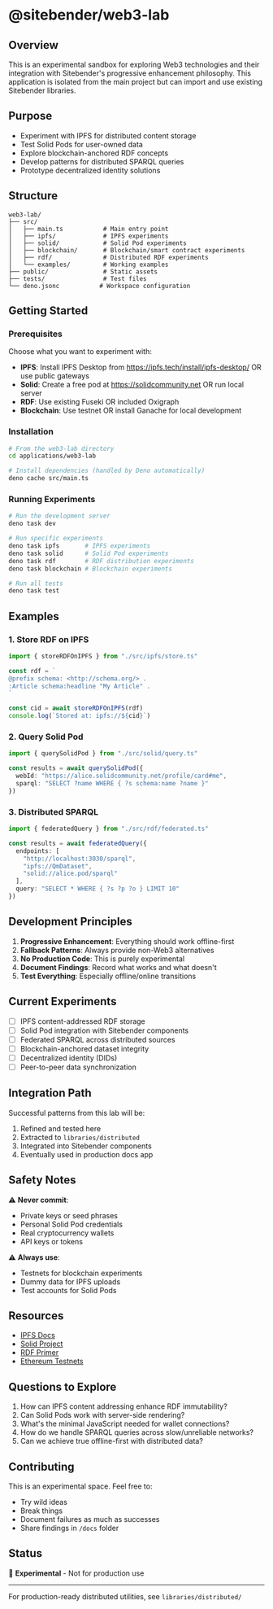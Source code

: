 # @sitebender/web3-lab

## Overview

This is an experimental sandbox for exploring Web3 technologies and their integration with Sitebender's progressive enhancement philosophy. This application is isolated from the main project but can import and use existing Sitebender libraries.

## Purpose

- Experiment with IPFS for distributed content storage
- Test Solid Pods for user-owned data
- Explore blockchain-anchored RDF concepts
- Develop patterns for distributed SPARQL queries
- Prototype decentralized identity solutions

## Structure

```
web3-lab/
├── src/
│   ├── main.ts           # Main entry point
│   ├── ipfs/             # IPFS experiments
│   ├── solid/            # Solid Pod experiments
│   ├── blockchain/       # Blockchain/smart contract experiments
│   ├── rdf/              # Distributed RDF experiments
│   └── examples/         # Working examples
├── public/               # Static assets
├── tests/                # Test files
└── deno.jsonc           # Workspace configuration
```

## Getting Started

### Prerequisites

Choose what you want to experiment with:

- **IPFS**: Install IPFS Desktop from https://ipfs.tech/install/ipfs-desktop/ OR use public gateways
- **Solid**: Create a free pod at https://solidcommunity.net OR run local server
- **RDF**: Use existing Fuseki OR included Oxigraph
- **Blockchain**: Use testnet OR install Ganache for local development

### Installation

```bash
# From the web3-lab directory
cd applications/web3-lab

# Install dependencies (handled by Deno automatically)
deno cache src/main.ts
```

### Running Experiments

```bash
# Run the development server
deno task dev

# Run specific experiments
deno task ipfs       # IPFS experiments
deno task solid      # Solid Pod experiments
deno task rdf        # RDF distribution experiments
deno task blockchain # Blockchain experiments

# Run all tests
deno task test
```

## Examples

### 1. Store RDF on IPFS

```typescript
import { storeRDFOnIPFS } from "./src/ipfs/store.ts"

const rdf = `
@prefix schema: <http://schema.org/> .
:Article schema:headline "My Article" .
`

const cid = await storeRDFOnIPFS(rdf)
console.log(`Stored at: ipfs://${cid}`)
```

### 2. Query Solid Pod

```typescript
import { querySolidPod } from "./src/solid/query.ts"

const results = await querySolidPod({
  webId: "https://alice.solidcommunity.net/profile/card#me",
  sparql: "SELECT ?name WHERE { ?s schema:name ?name }"
})
```

### 3. Distributed SPARQL

```typescript
import { federatedQuery } from "./src/rdf/federated.ts"

const results = await federatedQuery({
  endpoints: [
    "http://localhost:3030/sparql",
    "ipfs://QmDataset",
    "solid://alice.pod/sparql"
  ],
  query: "SELECT * WHERE { ?s ?p ?o } LIMIT 10"
})
```

## Development Principles

1. **Progressive Enhancement**: Everything should work offline-first
2. **Fallback Patterns**: Always provide non-Web3 alternatives
3. **No Production Code**: This is purely experimental
4. **Document Findings**: Record what works and what doesn't
5. **Test Everything**: Especially offline/online transitions

## Current Experiments

- [ ] IPFS content-addressed RDF storage
- [ ] Solid Pod integration with Sitebender components
- [ ] Federated SPARQL across distributed sources
- [ ] Blockchain-anchored dataset integrity
- [ ] Decentralized identity (DIDs)
- [ ] Peer-to-peer data synchronization

## Integration Path

Successful patterns from this lab will be:
1. Refined and tested here
2. Extracted to `libraries/distributed`
3. Integrated into Sitebender components
4. Eventually used in production docs app

## Safety Notes

⚠️ **Never commit**:
- Private keys or seed phrases
- Personal Solid Pod credentials
- Real cryptocurrency wallets
- API keys or tokens

⚠️ **Always use**:
- Testnets for blockchain experiments
- Dummy data for IPFS uploads
- Test accounts for Solid Pods

## Resources

- [IPFS Docs](https://docs.ipfs.tech/)
- [Solid Project](https://solidproject.org/)
- [RDF Primer](https://www.w3.org/TR/rdf-primer/)
- [Ethereum Testnets](https://ethereum.org/en/developers/docs/networks/)

## Questions to Explore

1. How can IPFS content addressing enhance RDF immutability?
2. Can Solid Pods work with server-side rendering?
3. What's the minimal JavaScript needed for wallet connections?
4. How do we handle SPARQL queries across slow/unreliable networks?
5. Can we achieve true offline-first with distributed data?

## Contributing

This is an experimental space. Feel free to:
- Try wild ideas
- Break things
- Document failures as much as successes
- Share findings in `/docs` folder

## Status

🚧 **Experimental** - Not for production use

---

For production-ready distributed utilities, see `libraries/distributed/`